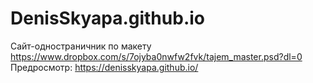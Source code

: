 # DenisSkyapa.github.io
Сайт-одностраничник по макету https://www.dropbox.com/s/7ojyba0nwfw2fvk/tajem_master.psd?dl=0 <br>
Предросмотр: https://denisskyapa.github.io/
